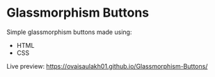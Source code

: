 # Glassmorphism Buttons

Simple glassmorphism buttons made using:
- HTML
- CSS

Live preview: https://ovaisaulakh01.github.io/Glassmorphism-Buttons/